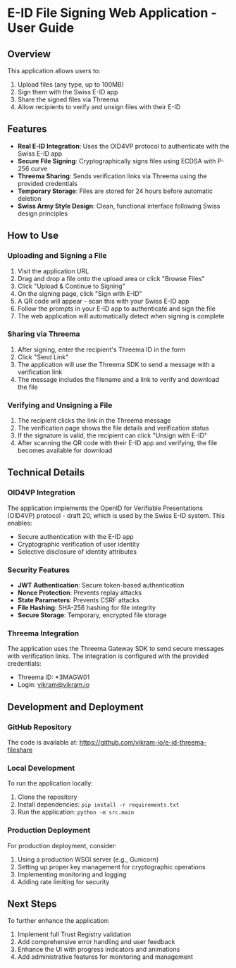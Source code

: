 # E-ID File Signing Web Application - User Guide

## Overview

This application allows users to:
1. Upload files (any type, up to 100MB)
2. Sign them with the Swiss E-ID app
3. Share the signed files via Threema
4. Allow recipients to verify and unsign files with their E-ID

## Features

- **Real E-ID Integration**: Uses the OID4VP protocol to authenticate with the Swiss E-ID app
- **Secure File Signing**: Cryptographically signs files using ECDSA with P-256 curve
- **Threema Sharing**: Sends verification links via Threema using the provided credentials
- **Temporary Storage**: Files are stored for 24 hours before automatic deletion
- **Swiss Army Style Design**: Clean, functional interface following Swiss design principles

## How to Use

### Uploading and Signing a File

1. Visit the application URL
2. Drag and drop a file onto the upload area or click "Browse Files"
3. Click "Upload & Continue to Signing"
4. On the signing page, click "Sign with E-ID"
5. A QR code will appear - scan this with your Swiss E-ID app
6. Follow the prompts in your E-ID app to authenticate and sign the file
7. The web application will automatically detect when signing is complete

### Sharing via Threema

1. After signing, enter the recipient's Threema ID in the form
2. Click "Send Link"
3. The application will use the Threema SDK to send a message with a verification link
4. The message includes the filename and a link to verify and download the file

### Verifying and Unsigning a File

1. The recipient clicks the link in the Threema message
2. The verification page shows the file details and verification status
3. If the signature is valid, the recipient can click "Unsign with E-ID"
4. After scanning the QR code with their E-ID app and verifying, the file becomes available for download

## Technical Details

### OID4VP Integration

The application implements the OpenID for Verifiable Presentations (OID4VP) protocol - draft 20, which is used by the Swiss E-ID system. This enables:

- Secure authentication with the E-ID app
- Cryptographic verification of user identity
- Selective disclosure of identity attributes

### Security Features

- **JWT Authentication**: Secure token-based authentication
- **Nonce Protection**: Prevents replay attacks
- **State Parameters**: Prevents CSRF attacks
- **File Hashing**: SHA-256 hashing for file integrity
- **Secure Storage**: Temporary, encrypted file storage

### Threema Integration

The application uses the Threema Gateway SDK to send secure messages with verification links. The integration is configured with the provided credentials:

- Threema ID: *3MAGW01
- Login: vikram@vikram.io

## Development and Deployment

### GitHub Repository

The code is available at: https://github.com/vikram-io/e-id-threema-fileshare

### Local Development

To run the application locally:

1. Clone the repository
2. Install dependencies: `pip install -r requirements.txt`
3. Run the application: `python -m src.main`

### Production Deployment

For production deployment, consider:

1. Using a production WSGI server (e.g., Gunicorn)
2. Setting up proper key management for cryptographic operations
3. Implementing monitoring and logging
4. Adding rate limiting for security

## Next Steps

To further enhance the application:

1. Implement full Trust Registry validation
2. Add comprehensive error handling and user feedback
3. Enhance the UI with progress indicators and animations
4. Add administrative features for monitoring and management
